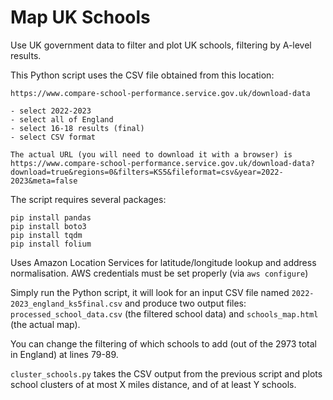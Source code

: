 # Map UK Schools

Use UK government data to filter and plot UK schools, filtering by A-level results.

This Python script uses the CSV file obtained from this location:

```
https://www.compare-school-performance.service.gov.uk/download-data

- select 2022-2023
- select all of England
- select 16-18 results (final)
- select CSV format

The actual URL (you will need to download it with a browser) is
https://www.compare-school-performance.service.gov.uk/download-data?download=true&regions=0&filters=KS5&fileformat=csv&year=2022-2023&meta=false
```

The script requires several packages:

    pip install pandas
    pip install boto3
    pip install tqdm
    pip install folium
    
Uses Amazon Location Services for latitude/longitude lookup and address normalisation.  AWS credentials must be set properly (via ```aws configure```)

Simply run the Python script, it will look for an input CSV file named `2022-2023_england_ks5final.csv` and produce two output files: `processed_school_data.csv` (the filtered school data) and `schools_map.html` (the actual map).

You can change the filtering of which schools to add (out of the 2973 total in England) at lines 79-89.

```cluster_schools.py``` takes the CSV output from the previous script and plots school clusters of at most X miles distance, and of at least Y schools.
